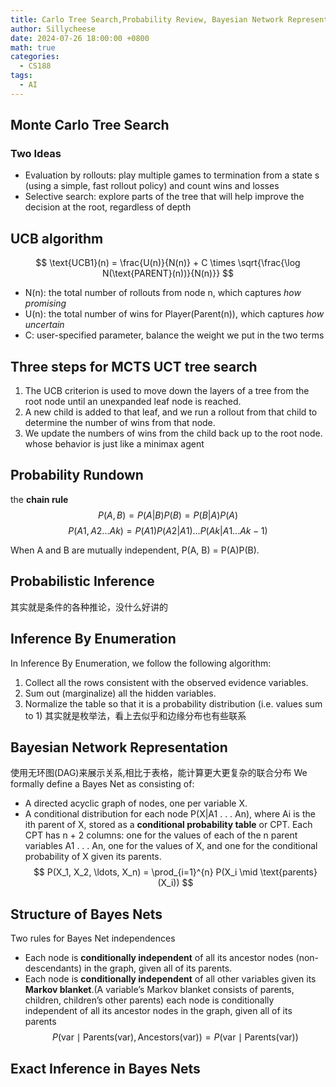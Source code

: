 ```yaml
---
title: Carlo Tree Search,Probability Review, Bayesian Network Representation
author: Sillycheese
date: 2024-07-26 18:00:00 +0800
math: true
categories:
  - CS188
tags:
  - AI
---
```


## Monte Carlo Tree Search

### Two Ideas

- Evaluation by rollouts: play multiple games to termination from 
  a state s (using a simple, fast rollout policy) and count wins and 
  losses
- Selective search: explore parts of the tree that will help improve 
  the decision at the root, regardless of depth

## UCB algorithm

$$
\text{UCB1}(n) = \frac{U(n)}{N(n)} + C \times \sqrt{\frac{\log N(\text{PARENT}(n))}{N(n)}}
$$

- N(n): the total number of rollouts from node n, which captures *how promising*
- U(n): the total number of wins for Player(Parent(n)), which captures *how uncertain*
- C: user-specified parameter, balance the weight we put in the two terms

## Three steps for MCTS UCT tree search

1. The UCB criterion is used to move down the layers of a tree from the root node until an unexpanded leaf node is reached.
2. A new child is added to that leaf, and we run a rollout from that child to determine the number of wins from that node.
3. We update the numbers of wins from the child back up to the root node.
whose behavior is just like a minimax agent
## Probability Rundown

the **chain rule**
$$
P(A, B) = P(A|B)P(B) = P(B|A)P(A)
$$
$$
P(A1, A2...Ak) = P(A1)P(A2|A1)...P(Ak|A1...Ak−1)
$$

When A and B are mutually independent, P(A, B) = P(A)P(B).
## Probabilistic Inference

其实就是条件的各种推论，没什么好讲的
##  Inference By Enumeration

In Inference By Enumeration, we follow the following algorithm:
1. Collect all the rows consistent with the observed evidence variables.
2. Sum out (marginalize) all the hidden variables. 
3. Normalize the table so that it is a probability distribution (i.e. values sum to 1)
其实就是枚举法，看上去似乎和边缘分布也有些联系

## Bayesian Network Representation

使用无环图(DAG)来展示关系,相比于表格，能计算更大更复杂的联合分布
We formally define a Bayes Net as consisting of:
- A directed acyclic graph of nodes, one per variable X. 
- A conditional distribution for each node P(X|A1 . . . An), where Ai is the ith parent of X, stored as a **conditional probability table** or CPT. Each CPT has n + 2 columns: one for the values of each of the n parent variables A1 . . . An, one for the values of X, and one for the conditional probability of X given its parents.
$$
P(X_1, X_2, \ldots, X_n) = \prod_{i=1}^{n} P(X_i \mid \text{parents}(X_i))
$$
## Structure of Bayes Nets
Two rules for Bayes Net independences
- Each node is **conditionally independent** of all its ancestor nodes (non-descendants) in the graph, given all of its parents.
- Each node is **conditionally independent** of all other variables given its **Markov blanket**.(A variable’s Markov blanket consists of parents, children, children’s other parents)
each node is conditionally independent of all its ancestor nodes in the graph, given all of its parents
$$
P(\text{var} \mid \text{Parents}(\text{var}), \text{Ancestors}(\text{var})) = P(\text{var} \mid \text{Parents}(\text{var}))
$$
## Exact Inference in Bayes Nets
